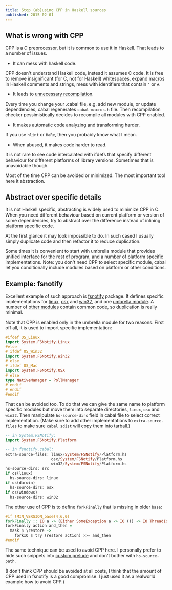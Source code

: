 ```yaml
---
title: Stop (ab)using CPP in Haskell sources
published: 2015-02-01
---
```


## What is wrong with CPP ##

CPP is a *C* preprocessor, but it is common to use it in Haskell. That leads to
a number of issues.

- It can mess with haskell code.

CPP doesn't understand Haskell code, instead it assumes C code. It is free to
remove insignificant (for C, not for Haskell) whitespaces, expand macros in
Haskell comments and strings, mess with identifiers that contain `'` or `#`.

- It leads to [unnecessary recompilation](http://stackoverflow.com/questions/26785036/why-the-presence-absence-of-the-hscolour-binary-forces-to-recompile-the-quickche).

Every time you change your .cabal file, e.g. add new module, or update
dependencies, cabal regenerates `cabal-macros.h` file. Then recompilation
checker pessimistically decides to recompile all modules with CPP enabled.

- It makes automatic code analyzing and transforming harder.

If you use `hlint` or `HaRe`, then you probably know what I mean.

- When abused, it makes code harder to read.

It is not rare to see code intercalated with ifdefs that specify different
behaviour for different platforms of library versions. Sometimes that is
unavoidable though.

Most of the time CPP can be avoided or minimized. The most important tool here
it abstraction.

## Abstract over specific details ##

It is not Haskell specific, abstracting is widely used to minimize CPP in C.
When you need different behaviour based on current platform or version of some
dependencies, try to abstract over the difference instead of inlining platform
specific code.

At the first glance it may look impossible to do. In such cased I usually
simply duplicate code and then refactor it to reduce duplication.

Some times it is convenient to start with umbrella module that provides unified
interface for the rest of program, and a number of platform specific
implementations. Note: you don't need CPP to select specific module, cabal let
you conditionally include modules based on platform or other conditions.

## Example: fsnotify ##

Excellent example of such approach is [fsnotify](https://github.com/haskell-fswatch/hfsnotify)
package. It defines specific implementations for
[linux](https://github.com/haskell-fswatch/hfsnotify/blob/master/src/System/FSNotify/Linux.hs),
[osx](https://github.com/haskell-fswatch/hfsnotify/blob/master/src/System/FSNotify/OSX.hs) and
[win32](https://github.com/haskell-fswatch/hfsnotify/blob/master/src/System/FSNotify/Win32.hs),
and one [umbrella module](https://github.com/haskell-fswatch/hfsnotify/blob/master/src/System/FSNotify.hs).
A number of [other modules](https://github.com/haskell-fswatch/hfsnotify/tree/master/src/System/FSNotify)
contain common code, so duplication is really minimal.

Note that CPP is enabled only in the umbrella module for two reasons. First off all, it is used to import
specific implementation:

```haskell
#ifdef OS_Linux
import System.FSNotify.Linux
#else
# ifdef OS_Win32
import System.FSNotify.Win32
# else
# ifdef OS_Mac
import System.FSNotify.OSX
# else
type NativeManager = PollManager
# endif
# endif
#endif
```

That can be avoided too. To do that we can give the same name to platform
specific modules but move them into separate directories, `linux`, `osx` and
`win32`. Then manipulate `hs-source-dirs` field in cabal file to select correct
implementation. (Make sure to add other implementations to `extra-source-files`
to make sure `cabal sdist` will copy them into tarball.)

```haskell
-- in System.FSNotify:
import System.FSNotify.Platform

-- in fsnotify.cabal:
extra-source-files: linux/System/FSNotify/Platform.hs
                    osx/System/FSNotify/Platform.hs
                    win32/System/FSNotify/Platform.hs
hs-source-dirs: src
if os(linux)
  hs-source-dirs: linux
if os(darwin)
  hs-source-dirs: osx
if os(windows)
  hs-source-dirs: win32
```

The other use of CPP is to define `forkFinally` that is missing in older `base`:

```haskell
#if !MIN_VERSION_base(4,6,0)
forkFinally :: IO a -> (Either SomeException a -> IO ()) -> IO ThreadId
forkFinally action and_then =
  mask $ \restore ->
    forkIO $ try (restore action) >>= and_then
#endif
```

The same technique can be used to avoid CPP here. I personally prefer to hide
such snippets into [custom prelude](https://github.com/Yuras/pdf-toolbox/blob/0732f15e8f73a724372d46670fa2d0d71d301650/core/lib/Prelude.hs)
and don't bother with `hs-source-path`.

(I don't think CPP should be avoided at all costs, I think that the amount of
CPP used in fsnotify is a good compromise. I just used it as a realworld
example how to avoid CPP.)

